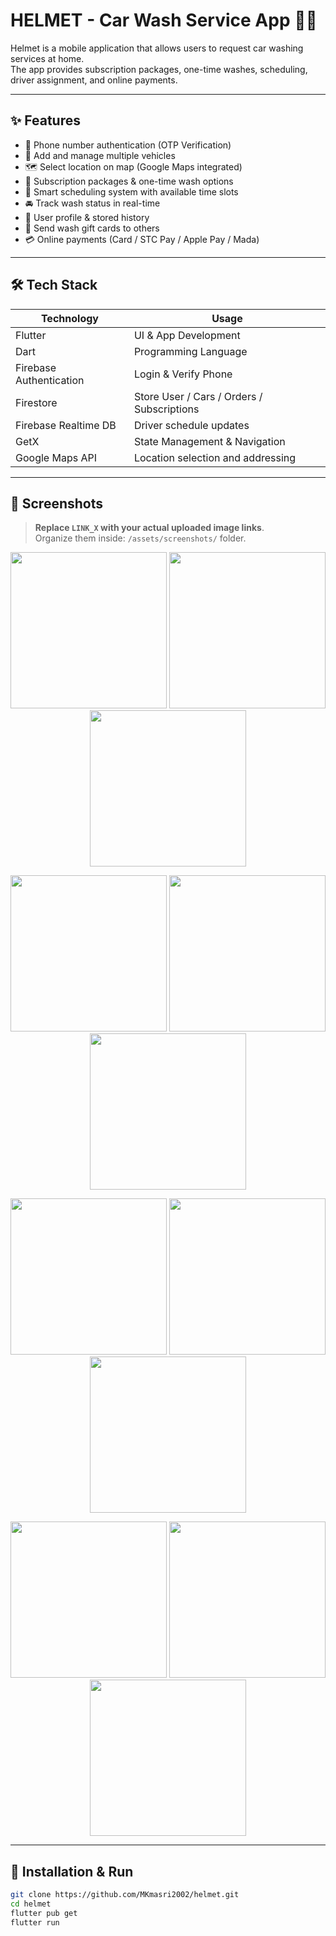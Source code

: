 # HELMET - Car Wash Service App 🚗🧼

Helmet is a mobile application that allows users to request car washing services at home.  
The app provides subscription packages, one-time washes, scheduling, driver assignment, and online payments.

---

## ✨ Features

- 🔐 Phone number authentication (OTP Verification)
- 🚗 Add and manage multiple vehicles
- 🗺️ Select location on map (Google Maps integrated)
- 🧾 Subscription packages & one-time wash options
- 📆 Smart scheduling system with available time slots
- 🚘 Track wash status in real-time
- 👤 User profile & stored history
- 🎁 Send wash gift cards to others
- 💳 Online payments (Card / STC Pay / Apple Pay / Mada)

---

## 🛠️ Tech Stack

| Technology | Usage |
|-----------|--------|
| Flutter | UI & App Development |
| Dart | Programming Language |
| Firebase Authentication | Login & Verify Phone |
| Firestore | Store User / Cars / Orders / Subscriptions |
| Firebase Realtime DB | Driver schedule updates |
| GetX | State Management & Navigation |
| Google Maps API | Location selection and addressing |

---

## 📱 Screenshots

> **Replace `LINK_X` with your actual uploaded image links**.  
> Organize them inside: `/assets/screenshots/` folder.

<p align="center">
  <img src="https://github.com/MKmasri2002/helmet/issues/1#issue-3562374917" width="250">
  <img src="LINK_2" width="250">
  <img src="LINK_3" width="250">
</p>

<p align="center">
  <img src="LINK_4" width="250">
  <img src="LINK_5" width="250">
  <img src="LINK_6" width="250">
</p>

<p align="center">
  <img src="LINK_7" width="250">
  <img src="LINK_8" width="250">
  <img src="LINK_9" width="250">
</p>

<p align="center">
  <img src="LINK_10" width="250">
  <img src="LINK_11" width="250">
  <img src="LINK_12" width="250">
</p>

---

## 🚀 Installation & Run

```bash
git clone https://github.com/MKmasri2002/helmet.git
cd helmet
flutter pub get
flutter run
 
 

